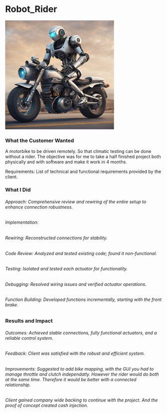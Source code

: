 # Robot_Rider
![alt text](https://github.com/CameronCode22/Robot_Rider/blob/main/Robot_Rider_Official/Screenshot%202024-05-24%20192921.png)
### What the Customer Wanted

A motorbike to be driven remotely. So that climatic testing can be done without a rider. The objective was for me to take a half finished project both physically and with software and make it work in 4 months.

Requirements: List of technical and functional requirements provided by the client.
### What I Did
###### Approach: Comprehensive review and rewiring of the entire setup to enhance connection robustness.
###### Implementation:
  ###### Rewiring: Reconstructed connections for stability.
  ###### Code Review: Analyzed and tested existing code; found it non-functional.
  ###### Testing: Isolated and tested each actuator for functionality.
  ###### Debugging: Resolved wiring issues and verified actuator operations.
  ###### Function Building: Developed functions incrementally, starting with the front brake.

### Results and Impact
###### Outcomes: Achieved stable connections, fully functional actuators, and a reliable control system.
###### Feedback: Client was satisfied with the robust and efficient system.
###### Improvements: Suggested to add bike mapping, with the GUI you had to manage throttle and clutch independatly. However the rider would do both at the same time. Therefore it would be better with a connected relationship.
###### Client gained company wide backing to continue with the project. And the proof of concept created cash injection.
